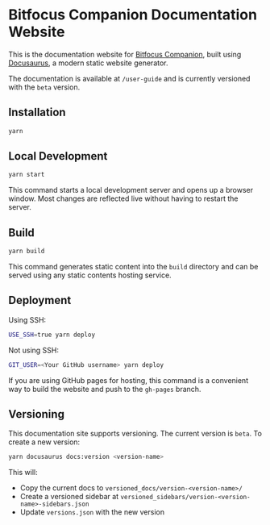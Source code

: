 # Bitfocus Companion Documentation Website

This is the documentation website for [Bitfocus Companion](https://github.com/bitfocus/companion), built using [Docusaurus](https://docusaurus.io/), a modern static website generator.

The documentation is available at `/user-guide` and is currently versioned with the `beta` version.

## Installation

```bash
yarn
```

## Local Development

```bash
yarn start
```

This command starts a local development server and opens up a browser window. Most changes are reflected live without having to restart the server.

## Build

```bash
yarn build
```

This command generates static content into the `build` directory and can be served using any static contents hosting service.

## Deployment

Using SSH:

```bash
USE_SSH=true yarn deploy
```

Not using SSH:

```bash
GIT_USER=<Your GitHub username> yarn deploy
```

If you are using GitHub pages for hosting, this command is a convenient way to build the website and push to the `gh-pages` branch.

## Versioning

This documentation site supports versioning. The current version is `beta`. To create a new version:

```bash
yarn docusaurus docs:version <version-name>
```

This will:

- Copy the current docs to `versioned_docs/version-<version-name>/`
- Create a versioned sidebar at `versioned_sidebars/version-<version-name>-sidebars.json`
- Update `versions.json` with the new version
